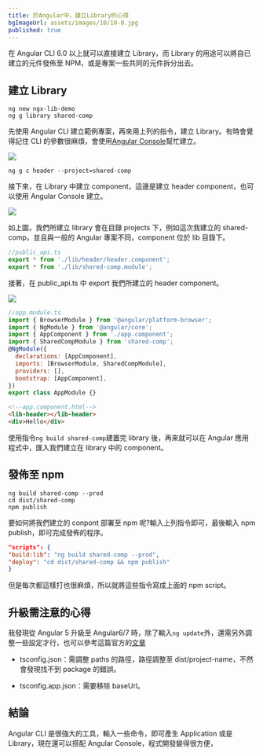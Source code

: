 ```yaml
---
title: 於Angular中，建立Library的心得
bgImageUrl: assets/images/10/10-0.jpg
published: true
---
```


在 Angular CLI 6.0 以上就可以直接建立 Library，而 Library 的用途可以將自已建立的元件發佈至 NPM，或是專案一些共同的元件拆分出去。

## 建立 Library

```
ng new ngx-lib-demo
ng g library shared-comp
```

先使用 Angular CLI 建立範例專案，再來用上列的指令，建立 Library。有時會覺得記住 CLI 的參數很麻煩，會使用[Angular Console](https://angularconsole.com/)幫忙建立。

<img class="img-responsive" loading="lazy" src="assets/images/10/10-01.gif">

```
ng g c header --project=shared-comp
```

接下來，在 Library 中建立 component，這邊是建立 header component，也可以使用 Angular Console 建立。

<img class="img-responsive" loading="lazy" src="assets/images/10/10-2.png">

如上圖，我們所建立 library 會在目錄 projects 下，例如這次我建立的 shared-comp，並且與一般的 Angular 專案不同，component 位於 lib 目錄下。

```javascript
//public_api.ts
export * from './lib/header/header.component';
export * from './lib/shared-comp.module';
```

接著，在 public_api.ts 中 export 我們所建立的 header component。

<img class="img-responsive" loading="lazy" src="assets/images/10/10-3.png">

```javascript
//app.module.ts
import { BrowserModule } from '@angular/platform-browser';
import { NgModule } from '@angular/core';
import { AppComponent } from './app.component';
import { SharedCompModule } from 'shared-comp';
@NgModule({
  declarations: [AppComponent],
  imports: [BrowserModule, SharedCompModule],
  providers: [],
  bootstrap: [AppComponent],
})
export class AppModule {}
```

```html
<!--app.component.html-->
<lib-header></lib-header>
<div>Hello</div>
```

使用指令`ng build shared-comp`建置完 library 後，再來就可以在 Angular 應用程式中，匯入我們建立在 library 中的 component。

## 發佈至 npm

```
ng build shared-comp --prod
cd dist/shared-comp
npm publish
```

要如何將我們建立的 conpont 部署至 npm 呢?輸入上列指令即可，最後輸入 npm publish，即可完成發佈的程序。

```json
"scripts": {
"build:lib": "ng build shared-comp --prod",
"deploy": "cd dist/shared-comp && npm publish"
}
```

但是每次都這樣打也很麻煩，所以就將這些指令寫成上面的 npm script。

## 升級需注意的心得

我發現從 Angular 5 升級至 Angular6/7 時，除了輸入`ng update`外，還需另外調整一些設定才行，也可以參考這篇官方的[文章](https://github.com/angular/angular-cli/wiki/stories-create-library#note-for-upgraded-projects)

- tsconfig.json：需調整 paths 的路徑，路徑調整至 dist/project-name，不然會發現找不到 package 的錯誤。

- tsconfig.app.json：需要移除 baseUrl。

## 結論

Angular CLI 是很強大的工具，輸入一些命令，即可產生 Application 或是 Library，現在還可以搭配 Angular Console，程式開發變得很方便，

